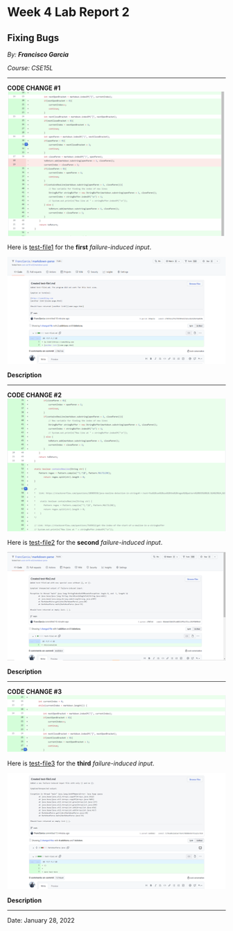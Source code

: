 # Week 4 Lab Report 2

## Fixing Bugs

*By: **Francisco Garcia***

*Course: CSE15L*

---
**CODE CHANGE #1**
![Image](bugfix1.png)

Here is [test-file1](https://github.com/FrancGarcia/markdown-parse/blob/main/test-file1.md) for the **first** *failure-induced input*.

![Image](test1.png)

**Description**

---

**CODE CHANGE #2**
![Image](bugfix2.png)

Here is [test-file2](https://github.com/FrancGarcia/markdown-parse/blob/main/test-file2.md) for the **second** *failure-induced input*.

![Image](test2.png)

**Description**

---

**CODE CHANGE #3**
![Image](bugfix3.png)

Here is [test-file3](https://github.com/FrancGarcia/markdown-parse/blob/main/test-file3.md) for the **third** *failure-induced input*.

![Image](test3.png)

**Description**

---

Date: January 28, 2022
